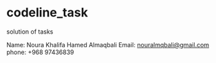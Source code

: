 # codeline_task
solution of tasks

Name: Noura Khalifa Hamed Almaqbali
Email: nouralmqbali@gmail.com
phone: +968 97436839
